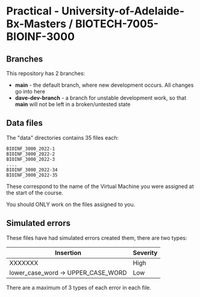 # Practical - University-of-Adelaide-Bx-Masters / BIOTECH-7005-BIOINF-3000

## Branches

This repository has 2 branches:

* **main** - the default branch, where new development occurs. All changes go into here
* **dave-dev-branch** - a branch for unstable development work, so that **main** will not be left in a broken/untested state

## Data files

The "data" directories contains 35 files each:

```
BIOINF_3000_2022-1
BIOINF_3000_2022-2
BIOINF_3000_2022-3
....
BIOINF_3000_2022-34
BIOINF_3000_2022-35
```

These correspond to the name of the Virtual Machine you were assigned at the start of the course.

You should ONLY work on the files assigned to you.

## Simulated errors

These files have had simulated errors created them, there are two types:

| Insertion                          | Severity |
|------------------------------------|----------|
| XXXXXXX                            | High     |
 | lower_case_word -> UPPER_CASE_WORD | Low |

There are a maximum of 3 types of each error in each file.
